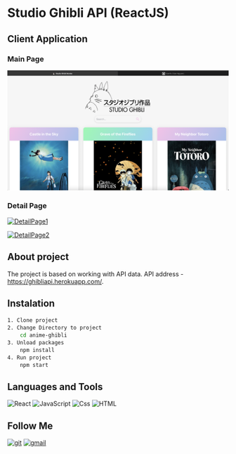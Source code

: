 # Studio Ghibli API (ReactJS)

## Client Application

### Main Page

[![MainPage](https://github.com/Tylerflx/React/blob/main/anime-ghibli/src/img/main.png?raw=true)](https://github.com/Tylerflx/)

### Detail Page

[![DetailPage1](https://github.com/Tylerflx/React/blob/main/anime-ghibli/src/img/detail-page.png?raw=true)](https://github.com/Tylerflx/)

[![DetailPage2](https://github.com/Tylerflx/React/blob/main/anime-ghibli/src/img/detail-page2.png?raw=true)](https://github.com/Tylerflx/)

## About project

The project is based on working with API data. API address - https://ghibliapi.herokuapp.com/.

## Instalation

```bash
1. Clone project
2. Change Directory to project
    cd anime-ghibli
3. Unload packages
    npm install
4. Run project
    npm start
```

## Languages and Tools

![React](https://img.shields.io/badge/-React-000?style=for-the-badge&logo=React)
![JavaScript](https://img.shields.io/badge/-JavaScript-000?style=for-the-badge&logo=Javascript)
![Css](https://img.shields.io/badge/-Css3-000?style=for-the-badge&logo=css3)
![HTML](https://img.shields.io/badge/-html5-000?style=for-the-badge&logo=html5)

## Follow Me

[![git](https://img.shields.io/badge/-git-fff?style=for-the-badge&logo=git)](https://github.com/Tylerflx)
[![gmail](https://img.shields.io/badge/-gmail-fff?style=for-the-badge&logo=gmail)](https://mail.google.com/mail/Tylernguyen33325@gmail.com)
